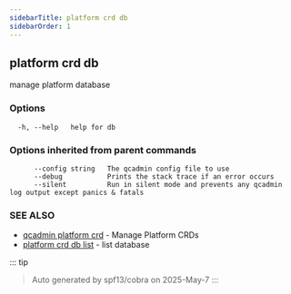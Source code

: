 ```yaml
---
sidebarTitle: platform crd db
sidebarOrder: 1
---
```


## platform crd db

manage platform database

### Options

```
  -h, --help   help for db
```

### Options inherited from parent commands

```
      --config string   The qcadmin config file to use
      --debug           Prints the stack trace if an error occurs
      --silent          Run in silent mode and prevents any qcadmin log output except panics & fatals
```

### SEE ALSO

* [qcadmin platform crd](platform_crd.md)	 - Manage Platform CRDs
* [platform crd db list](platform_crd_db_list.md)	 - list database

::: tip
>Auto generated by spf13/cobra on 2025-May-7
:::